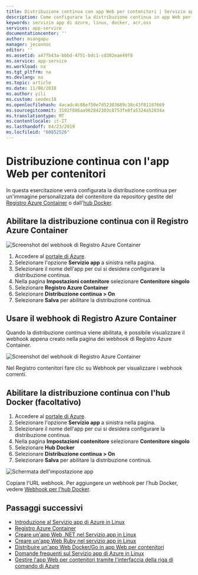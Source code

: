 ```yaml
---
title: Distribuzione continua con app Web per contenitori | Servizio app di Azure | Microsoft Docs
description: Come configurare la distribuzione continua in app Web per contenitori.
keywords: servizio app di azure, linux, docker, acr,oss
services: app-service
documentationcenter: ''
author: msangapu
manager: jeconnoc
editor: ''
ms.assetid: a47fb43a-bbbd-4751-bdc1-cd382eae49f8
ms.service: app-service
ms.workload: na
ms.tgt_pltfrm: na
ms.devlang: na
ms.topic: article
ms.date: 11/08/2018
ms.author: yili
ms.custom: seodec18
ms.openlocfilehash: 4acadc4c08ef50e7d52303689c38c43f81187669
ms.sourcegitcommit: 3102f886aa962842303c8753fe8fa5324a52834a
ms.translationtype: MT
ms.contentlocale: it-IT
ms.lasthandoff: 04/23/2019
ms.locfileid: "60852526"
---
```

# <a name="continuous-deployment-with-web-app-for-containers"></a>Distribuzione continua con l'app Web per contenitori

In questa esercitazione verrà configurata la distribuzione continua per un'immagine personalizzata del contenitore da repository gestite del [Registro Azure Container](https://azure.microsoft.com/services/container-registry/) o dall'[hub Docker](https://hub.docker.com).

## <a name="enable-continuous-deployment-with-acr"></a>Abilitare la distribuzione continua con il Registro Azure Container

![Screenshot del webhook di Registro Azure Container](./media/app-service-webapp-service-linux-ci-cd/ci-cd-acr-02.png)

1. Accedere al [portale di Azure](https://portal.azure.com).
2. Selezionare l'opzione **Servizio app** a sinistra nella pagina.
3. Selezionare il nome dell'app per cui si desidera configurare la distribuzione continua.
4. Nella pagina **Impostazioni contenitore** selezionare **Contenitore singolo**
5. Selezionare **Registro Azure Container**
6. Selezionare **Distribuzione continua > On**
7. Selezionare **Salva** per abilitare la distribuzione continua.

## <a name="use-the-acr-webhook"></a>Usare il webhook di Registro Azure Container

Quando la distribuzione continua viene abilitata, è possibile visualizzare il webhook appena creato nella pagina dei webhook di Registro Azure Container.

![Screenshot del webhook di Registro Azure Container](./media/app-service-webapp-service-linux-ci-cd/ci-cd-acr-03.png)

Nel Registro contenitori fare clic su Webhook per visualizzare i webhook correnti.

## <a name="enable-continuous-deployment-with-docker-hub-optional"></a>Abilitare la distribuzione continua con l'hub Docker (facoltativo)

1. Accedere al [portale di Azure](https://portal.azure.com).
2. Selezionare l'opzione **Servizio app** a sinistra nella pagina.
3. Selezionare il nome dell'app per cui si desidera configurare la distribuzione continua.
4. Nella pagina **Impostazioni contenitore** selezionare **Contenitore singolo**
5. Selezionare **Hub Docker**
6. Selezionare **Distribuzione continua > On**
7. Selezionare **Salva** per abilitare la distribuzione continua.

![Schermata dell'impostazione app](./media/app-service-webapp-service-linux-ci-cd/ci-cd-docker-02.png)

Copiare l'URL webhook. Per aggiungere un webhook per l'hub Docker, vedere <a href="https://docs.docker.com/docker-hub/webhooks/" target="_blank">Webhook per l'hub Docker</a>.

## <a name="next-steps"></a>Passaggi successivi

* [Introduzione al Servizio app di Azure in Linux](./app-service-linux-intro.md)
* [Registro Azure Container](https://azure.microsoft.com/services/container-registry/)
* [Creare un'app Web .NET nel Servizio app in Linux](quickstart-dotnetcore.md)
* [Creare un'app Web Ruby nel servizio app in Linux](quickstart-ruby.md)
* [Distribuire un'app Web Docker/Go in app Web per contenitori](quickstart-docker-go.md)
* [Domande frequenti sul Servizio app di Azure in Linux](./app-service-linux-faq.md)
* [Gestire l'app Web per contenitori tramite l'interfaccia della riga di comando di Azure](./app-service-linux-cli.md)
